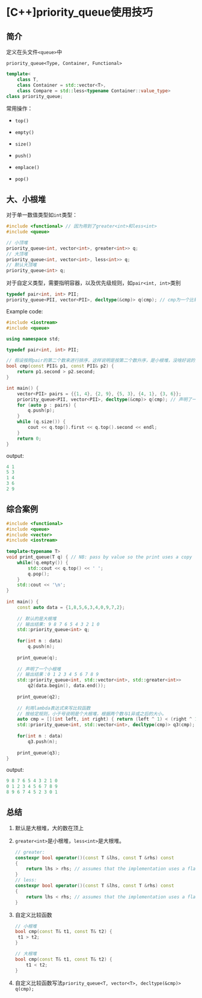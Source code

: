 # [C++]priority_queue使用技巧


## 简介

定义在头文件`<queue>`中

`priority_queue<Type, Container, Functional>`

```c++
template<
    class T,
    class Container = std::vector<T>,
    class Compare = std::less<typename Container::value_type>
class priority_queue;
```

常用操作：

- `top()`

- `empty()`

- `size()`

- `push()`

- `emplace()`

- `pop()`

## 大、小根堆

对于单一数值类型如`int`类型：

```C++
#include <functional> // 因为用到了greater<int>和less<int>
#include <queue>

// 小顶堆
priority_queue<int, vector<int>, greater<int>> q;
// 大顶堆
priority_queue<int, vector<int>, less<int>> q;
// 默认大顶堆
priority_queue<int> q;
```

对于自定义类型，需要指明容器，以及优先级规则，如`pair<int, int>`类别

```c++
typedef pair<int, int> PII;
priority_queue<PII, vector<PII>, decltype(&cmp)> q(cmp); // cmp为一个比较函数
```

Example code:

```C++
#include <iostream>
#include <queue>

using namespace std;

typedef pair<int, int> PII;

// 假设按照pair的第二个数来进行排序，这样说明是按第二个数升序，是小根堆，没啥好说的，记住就行了。
bool cmp(const PII& p1, const PII& p2) {
	return p1.second > p2.second;
}

int main() {
    vector<PII> pairs = {{1, 4}, {2, 9}, {5, 3}, {4, 1}, {3, 6}};
	priority_queue<PII, vector<PII>, decltype(&cmp)> q(cmp); // 声明了一个pair的根据第二个数比较的小根堆
    for (auto p : pairs) {
        q.push(p);
    }
    while (q.size()) {
        cout << q.top().first << q.top().second << endl;
    }
    return 0;
}
```

output:

```C++
4 1
5 3
1 4
3 6
2 9
```

## 综合案例

```C++
#include <functional>
#include <queue>
#include <vector>
#include <iostream>
 
template<typename T>
void print_queue(T q) { // NB: pass by value so the print uses a copy
    while(!q.empty()) {
        std::cout << q.top() << ' ';
        q.pop();
    }
    std::cout << '\n';
}
 
int main() {
    const auto data = {1,8,5,6,3,4,0,9,7,2};
    
    // 默认的是大根堆
 	// 输出结果: 9 8 7 6 5 4 3 2 1 0
    std::priority_queue<int> q;
    
    for(int n : data)
        q.push(n);
 
    print_queue(q);
 
    // 声明了一个小根堆
    // 输出结果：0 1 2 3 4 5 6 7 8 9 
    std::priority_queue<int, std::vector<int>, std::greater<int>>
        q2(data.begin(), data.end());
 
    print_queue(q2);
 
    // 利用lambda表达式来写比较函数
    // 按给定规则，小于号说明是个大根堆，根据两个数与1异或之后的大小。
    auto cmp = [](int left, int right) { return (left ^ 1) < (right ^ 1); };
    std::priority_queue<int, std::vector<int>, decltype(cmp)> q3(cmp);
 
    for(int n : data)
        q3.push(n);
 
    print_queue(q3);
}
```

output:

```C++
9 8 7 6 5 4 3 2 1 0 
0 1 2 3 4 5 6 7 8 9 
8 9 6 7 4 5 2 3 0 1
```



## 总结

1. 默认是大根堆，大的数在顶上

2. `greater<int>`是小根堆，`less<int>`是大根堆。

   ```C++
   // greater:
   constexpr bool operator()(const T &lhs, const T &rhs) const 
   {
       return lhs > rhs; // assumes that the implementation uses a flat address space
   }
   // less:
   constexpr bool operator()(const T &lhs, const T &rhs) const 
   {
       return lhs < rhs; // assumes that the implementation uses a flat address space
   }
   ```

3. 自定义比较函数

   ```C++
   // 小根堆
   bool cmp(const T& t1, const T& t2) {
   	t1 > t2;
   }
   
   // 大根堆
   bool cmp(const T& t1, const T& t2) {
       t1 < t2;
   }
   ```

4. 自定义比较函数写法`priority_queue<T, vector<T>, decltype(&cmp)> q(cmp);`
